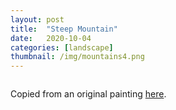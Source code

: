 ```yaml
---
layout: post
title:  "Steep Mountain"
date:   2020-10-04
categories: [landscape]
thumbnail: /img/mountains4.png
---
```


<img src="{{ '/img/mountains4.png' | relative_url }}" alt="">

Copied from an original painting [here](http://happylittletreesstudio.blogspot.com/2011/03/steeper-mountains.html).
